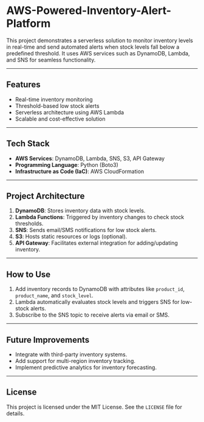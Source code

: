 # AWS-Powered-Inventory-Alert-Platform

This project demonstrates a serverless solution to monitor inventory levels in real-time and send automated alerts when stock levels fall below a predefined threshold. It uses AWS services such as DynamoDB, Lambda, and SNS for seamless functionality.

---

## **Features**
- Real-time inventory monitoring
- Threshold-based low stock alerts
- Serverless architecture using AWS Lambda
- Scalable and cost-effective solution

---

## **Tech Stack**
- **AWS Services**: DynamoDB, Lambda, SNS, S3, API Gateway
- **Programming Language**: Python (Boto3)
- **Infrastructure as Code (IaC)**: AWS CloudFormation

---

## **Project Architecture**
1. **DynamoDB**: Stores inventory data with stock levels.
2. **Lambda Functions**: Triggered by inventory changes to check stock thresholds.
3. **SNS**: Sends email/SMS notifications for low stock alerts.
4. **S3**: Hosts static resources or logs (optional).
5. **API Gateway**: Facilitates external integration for adding/updating inventory.

---

## **How to Use**
1. Add inventory records to DynamoDB with attributes like `product_id`, `product_name`, and `stock_level`.
2. Lambda automatically evaluates stock levels and triggers SNS for low-stock alerts.
3. Subscribe to the SNS topic to receive alerts via email or SMS.

---

## **Future Improvements**
- Integrate with third-party inventory systems.
- Add support for multi-region inventory tracking.
- Implement predictive analytics for inventory forecasting.

---

## **License**
This project is licensed under the MIT License. See the `LICENSE` file for details.
